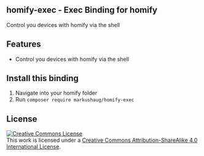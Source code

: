 ## homify-exec - Exec Binding for homify
Control you devices with homify via the shell

## Features

- Control you devices with homify via the shell

## Install this binding

1. Navigate into your homify folder
3. Run ```composer require markushaug/homify-exec``` 

## License

<a rel="license" href="http://creativecommons.org/licenses/by-sa/4.0/"><img alt="Creative Commons License" style="border-width:0" src="https://i.creativecommons.org/l/by-sa/4.0/88x31.png" /></a><br />This work is licensed under a <a rel="license" href="http://creativecommons.org/licenses/by-sa/4.0/">Creative Commons Attribution-ShareAlike 4.0 International License</a>.




